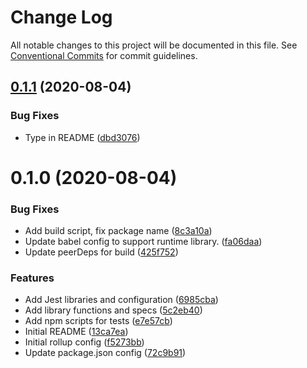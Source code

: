 # Change Log

All notable changes to this project will be documented in this file.
See [Conventional Commits](https://conventionalcommits.org) for commit guidelines.

## [0.1.1](https://github.com/brettgullan/kelmscott/compare/@kelmscott/caster@0.1.0...@kelmscott/caster@0.1.1) (2020-08-04)


### Bug Fixes

* Type in README ([dbd3076](https://github.com/brettgullan/kelmscott/commit/dbd30760413a2b02f5d643a7e839eb3e622701ac))





# 0.1.0 (2020-08-04)


### Bug Fixes

* Add build script, fix package name ([8c3a10a](https://github.com/brettgullan/kelmscott/commit/8c3a10aa29a33ef5a43a99a9540ffa1574eb4d18))
* Update babel config to support runtime library. ([fa06daa](https://github.com/brettgullan/kelmscott/commit/fa06daa55fbb62abc73ea8c5f9ea2c78dc3db671))
* Update peerDeps for build ([425f752](https://github.com/brettgullan/kelmscott/commit/425f752403fa4a110ceb46118fae01a4973b0f49))


### Features

* Add Jest libraries and configuration ([6985cba](https://github.com/brettgullan/kelmscott/commit/6985cbab8036b5b6fed6865c097e9e8d04688bd2))
* Add library functions and specs ([5c2eb40](https://github.com/brettgullan/kelmscott/commit/5c2eb40a3868e49102c3db2434246c4b06a7c47b))
* Add npm scripts for tests ([e7e57cb](https://github.com/brettgullan/kelmscott/commit/e7e57cb915557343828aa525fdcdd38e8b01631b))
* Initial README ([13ca7ea](https://github.com/brettgullan/kelmscott/commit/13ca7ea3471bac3f93ffb85954980f8f48b2f509))
* Initial rollup config ([f5273bb](https://github.com/brettgullan/kelmscott/commit/f5273bb62ab3ea9091ae522defa16f4c34e181de))
* Update package.json config ([72c9b91](https://github.com/brettgullan/kelmscott/commit/72c9b91bfa1d8c8ffd8025343ac006be75bea64e))
